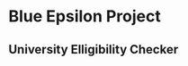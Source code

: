 # Blue Epsilon Project

## University Elligibility Checker

<!-- //##"start": "nodemon index.js" -->
